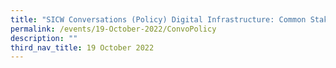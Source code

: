 ```yaml
---
title: "SICW Conversations (Policy) Digital Infrastructure: Common Stakes"
permalink: /events/19-October-2022/ConvoPolicy
description: ""
third_nav_title: 19 October 2022
---
```

